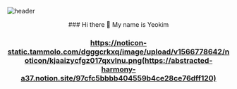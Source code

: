 

<!--
**duswnsxnxn/duswnsxnxn** is a ✨ _special_ ✨ repository because its `README.md` (this file) appears on your GitHub profile.

Here are some ideas to get you started:

- 🔭 I’m currently working on ...
- 🌱 I’m currently learning ...
- 👯 I’m looking to collaborate on ...
- 🤔 I’m looking for help with ...
- 💬 Ask me about ...
- 📫 How to reach me: ...
- 😄 Pronouns: ...
- ⚡ Fun fact: ...
-->
![header](https://capsule-render.vercel.app/api?type=wave&color=auto&height=300&section=header&text=capsule%20render&fontSize=90)
<div align="center">
### Hi there 👋 My name is Yeokim
  
### https://noticon-static.tammolo.com/dgggcrkxq/image/upload/v1566778642/noticon/kjaaizycfgz017qxvlnu.png(https://abstracted-harmony-a37.notion.site/97cfc5bbbb404559b4ce28ce76dff120)
</div>


